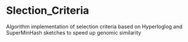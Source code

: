 # Slection_Criteria
Algorithm implementation of selection criteria based on Hyperloglog and SuperMinHash sketches to speed up genomic similarity
